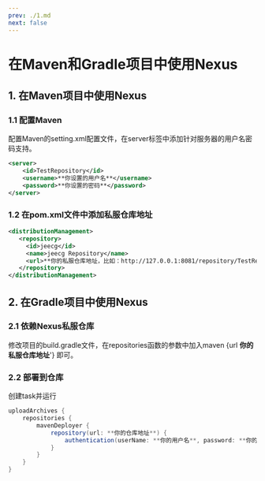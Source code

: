 ```yaml
---
prev: ./1.md
next: false
---
```

# 在Maven和Gradle项目中使用Nexus
## 1. 在Maven项目中使用Nexus
### 1.1 配置Maven
配置Maven的setting.xml配置文件，在server标签中添加针对服务器的用户名密码支持。
```xml
<server>
    <id>TestRepository</id>
    <username>**你设置的用户名**</username>
    <password>**你设置的密码**</password>
</server>
```
### 1.2 在pom.xml文件中添加私服仓库地址
```xml
<distributionManagement> 
   <repository> 
     <id>jeecg</id> 
     <name>jeecg Repository</name> 
     <url>**你的私服仓库地址，比如：http://127.0.0.1:8081/repository/TestRepository/**</url>
   </repository> 
</distributionManagement>
```
## 2. 在Gradle项目中使用Nexus
### 2.1 依赖Nexus私服仓库
修改项目的build.gradle文件，在repositories函数的参数中加入maven {url **你的私服仓库地址**'} 即可。
### 2.2 部署到仓库
创建task并运行
```groovy
uploadArchives {
    repositories {
        mavenDeployer {
            repository(url: **你的仓库地址**) {
                authentication(userName: **你的用户名**, password: **你的密码**)
            }
        }
    }
}
```

